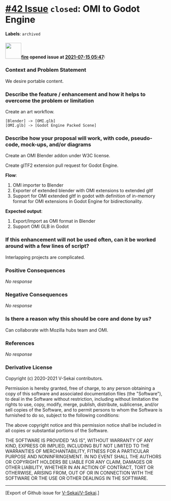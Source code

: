 # [\#42 Issue](https://github.com/V-Sekai/V-Sekai/issues/42) `closed`: OMI to Godot Engine
**Labels**: `archived`


#### <img src="https://avatars.githubusercontent.com/u/32321?u=c2e06a3d2b49a467aa907e54aa259516440267cc&v=4" width="50">[fire](https://github.com/fire) opened issue at [2021-07-15 05:47](https://github.com/V-Sekai/V-Sekai/issues/42):

### Context and Problem Statement

We desire portable content.

### Describe the feature / enhancement and how it helps to overcome the problem or limitation


Create an art workflow. 

```nomnoml
[Blender] -> [OMI.glb]
[OMI.glb] -> [Godot Engine Packed Scene]
```


### Describe how your proposal will work, with code, pseudo-code, mock-ups, and/or diagrams

Create an OMI Blender addon under W3C license.

Create glTF2 extension pull request for Godot Engine.

**Flow**:

1. OMI importer to Blender
3. Exporter of extended blender with OMI extensions to extended gltf
4. Support for OMI extended gltf in godot with definition of in-memory format for OMI extensions in Godot Engine for bidirectionality.


**Expected output**:

1. Export/Import as OMI format in Blender
3. Support OMI GLB in Godot

### If this enhancement will not be used often, can it be worked around with a few lines of script?


Interlapping projects are complicated.


### Positive Consequences

_No response_

### Negative Consequences

_No response_

### Is there a reason why this should be core and done by us?

Can collaborate with Mozilla hubs team and OMI.


### References

_No response_

### Derivative License

Copyright (c) 2020-2021 V-Sekai contributors.

Permission is hereby granted, free of charge, to any person obtaining a copy
of this software and associated documentation files (the "Software"), to deal
in the Software without restriction, including without limitation the rights
to use, copy, modify, merge, publish, distribute, sublicense, and/or sell
copies of the Software, and to permit persons to whom the Software is
furnished to do so, subject to the following conditions:

The above copyright notice and this permission notice shall be included in all
copies or substantial portions of the Software.

THE SOFTWARE IS PROVIDED "AS IS", WITHOUT WARRANTY OF ANY KIND, EXPRESS OR
IMPLIED, INCLUDING BUT NOT LIMITED TO THE WARRANTIES OF MERCHANTABILITY,
FITNESS FOR A PARTICULAR PURPOSE AND NONINFRINGEMENT. IN NO EVENT SHALL THE
AUTHORS OR COPYRIGHT HOLDERS BE LIABLE FOR ANY CLAIM, DAMAGES OR OTHER
LIABILITY, WHETHER IN AN ACTION OF CONTRACT, TORT OR OTHERWISE, ARISING FROM,
OUT OF OR IN CONNECTION WITH THE SOFTWARE OR THE USE OR OTHER DEALINGS IN THE
SOFTWARE.





-------------------------------------------------------------------------------



[Export of Github issue for [V-Sekai/V-Sekai](https://github.com/V-Sekai/V-Sekai).]
